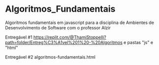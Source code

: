 # Algoritmos_Fundamentais

Algoritmos fundamentais em javascript para a disciplina de Ambientes de Desenvolvimento de Software com o professor Alzir


Entregável #1 https://replit.com/@ThamiStoppelli?path=folder/Entreg%C3%A1vel%201%20-%20Algoritmos e pastas "js" e "html"

Entregável #2 algoritmos-fundamentais.html
